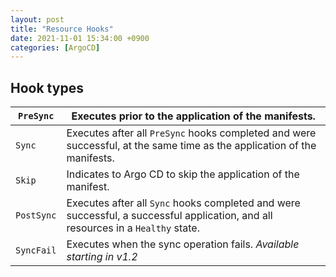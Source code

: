 ```yaml
---
layout: post
title: "Resource Hooks"
date: 2021-11-01 15:34:00 +0900
categories: [ArgoCD]
---
```


## Hook types

| `PreSync`  | Executes prior to the application of the manifests.          |
| ---------- | ------------------------------------------------------------ |
| `Sync`     | Executes after all `PreSync` hooks completed and were successful, at the same time as the application of the manifests. |
| `Skip`     | Indicates to Argo CD to skip the application of the manifest. |
| `PostSync` | Executes after all `Sync` hooks completed and were successful, a successful application, and all resources in a `Healthy` state. |
| `SyncFail` | Executes when the sync operation fails. *Available starting in v1.2* |